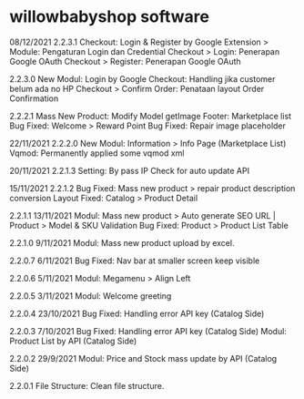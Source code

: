 # willowbabyshop software

08/12/2021
2.2.3.1
Checkout: Login & Register by Google
Extension > Module: Pengaturan Login dan Credential
Checkout > Login: Penerapan Google OAuth
Checkout > Register: Penerapan Google OAuth

2.2.3.0
New Modul: Login by Google
Checkout: Handling jika customer belum ada no HP
Checkout > Confirm Order: Penataan layout Order Confirmation

2.2.2.1
Mass New Product: Modify Model getImage
Footer:	Marketplace list
Bug Fixed: Welcome > Reward Point
Bug Fixed: Repair image placeholder

22/11/2021
2.2.2.0
New Modul: Information > Info Page (Marketplace List)
Vqmod: Permanently applied some vqmod xml

20/11/2021
2.2.1.3
Setting: By pass IP Check for auto update API

15/11/2021
2.2.1.2
Bug Fixed: Mass new product > repair product description conversion
Layout Fixed: Catalog > Product Detail

2.2.1.1	13/11/2021
Modul: Mass new product > Auto generate SEO URL | Product > Model & SKU Validation
Bug Fixed: Product > Product List Table

2.2.1.0	9/11/2021
Modul: Mass new product upload by excel.

2.2.0.7	6/11/2021
Bug Fixed: Nav bar at smaller screen keep visible

2.2.0.6	5/11/2021
Modul: Megamenu > Align Left

2.2.0.5	3/11/2021
Modul: Welcome greeting

2.2.0.4	23/10/2021
Bug Fixed: Handling error API key (Catalog Side)

2.2.0.3	7/10/2021
Bug Fixed: Handling error API key (Catalog Side)
Modul: Product List by API (Catalog Side)

2.2.0.2	29/9/2021
Modul: Price and Stock mass update by API (Catalog Side)

2.2.0.1
File Structure: Clean file structure.